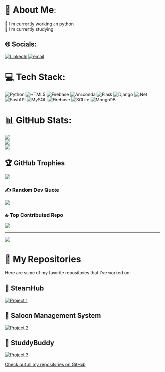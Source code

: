 # 💫 About Me:
🔭 I’m currently working on python<br>🌱 I’m currently studying<br>


## 🌐 Socials:
[![LinkedIn](https://img.shields.io/badge/LinkedIn-%230077B5.svg?logo=linkedin&logoColor=white)](https://linkedin.com/in/manan-narang-84b120249) [![email](https://img.shields.io/badge/Email-D14836?logo=gmail&logoColor=white)](mailto:manannarang27@gmail.com) 

# 💻 Tech Stack:
![Python](https://img.shields.io/badge/python-3670A0?style=for-the-badge&logo=python&logoColor=ffdd54) ![HTML5](https://img.shields.io/badge/html5-%23E34F26.svg?style=for-the-badge&logo=html5&logoColor=white) ![Firebase](https://img.shields.io/badge/firebase-%23039BE5.svg?style=for-the-badge&logo=firebase) ![Anaconda](https://img.shields.io/badge/Anaconda-%2344A833.svg?style=for-the-badge&logo=anaconda&logoColor=white) ![Flask](https://img.shields.io/badge/flask-%23000.svg?style=for-the-badge&logo=flask&logoColor=white) ![Django](https://img.shields.io/badge/django-%23092E20.svg?style=for-the-badge&logo=django&logoColor=white) ![.Net](https://img.shields.io/badge/.NET-5C2D91?style=for-the-badge&logo=.net&logoColor=white) ![FastAPI](https://img.shields.io/badge/FastAPI-005571?style=for-the-badge&logo=fastapi) ![MySQL](https://img.shields.io/badge/mysql-4479A1.svg?style=for-the-badge&logo=mysql&logoColor=white) ![Firebase](https://img.shields.io/badge/firebase-a08021?style=for-the-badge&logo=firebase&logoColor=ffcd34) ![SQLite](https://img.shields.io/badge/sqlite-%2307405e.svg?style=for-the-badge&logo=sqlite&logoColor=white) ![MongoDB](https://img.shields.io/badge/MongoDB-%234ea94b.svg?style=for-the-badge&logo=mongodb&logoColor=white)
# 📊 GitHub Stats:
![](https://github-readme-stats.vercel.app/api?username=xDaBix&theme=tokyonight&hide_border=true&include_all_commits=false&count_private=true)<br/>
![](https://nirzak-streak-stats.vercel.app/?user=xDaBix&theme=tokyonight&hide_border=true)<br/>
![](https://github-readme-stats.vercel.app/api/top-langs/?username=xDaBix&theme=tokyonight&hide_border=true&include_all_commits=false&count_private=true&layout=compact)

## 🏆 GitHub Trophies
![](https://github-profile-trophy.vercel.app/?username=xDaBix&theme=tokyonight&no-frame=false&no-bg=false&margin-w=4)

### ✍️ Random Dev Quote
![](https://quotes-github-readme.vercel.app/api?type=horizontal&theme=tokyonight)

### 🔝 Top Contributed Repo
![](https://github-contributor-stats.vercel.app/api?username=xDaBix&limit=5&theme=tokyonight&combine_all_yearly_contributions=true)

---
[![](https://visitcount.itsvg.in/api?id=xDaBix&icon=0&color=0)](https://visitcount.itsvg.in)
# 📂 My Repositories

Here are some of my favorite repositories that I’ve worked on:

## 🔧 SteamHub
[![Project 1](https://img.shields.io/badge/Project%20One-0077B5?style=for-the-badge&logo=github&logoColor=white)](https://github.com/xDaBix/steamhub)

## 🔧 Saloon Management System
[![Project 2](https://img.shields.io/badge/Project%20Two-0077B5?style=for-the-badge&logo=github&logoColor=white)](https://github.com/xDaBix/aspsalon)

## 🔧 StuddyBuddy
[![Project 3](https://img.shields.io/badge/Project%20Three-0077B5?style=for-the-badge&logo=github&logoColor=white)](https://github.com/xDaBix/studybuddy)

[Check out all my repositories on GitHub](https://github.com/xDaBix?tab=repositories)

